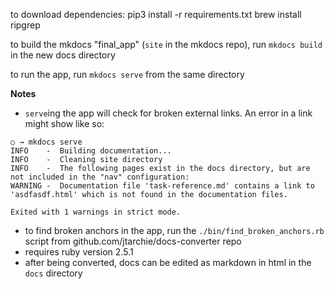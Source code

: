 to download dependencies:
pip3 install -r requirements.txt
brew install ripgrep 

to build the mkdocs "final_app" (`site` in the mkdocs repo), run `mkdocs build` in the new docs directory

to run the app, run `mkdocs serve` from the same directory

**Notes**
* `serve`ing the app will check for broken external links. An error in a link might show like so:

```
○ → mkdocs serve
INFO    -  Building documentation...
INFO    -  Cleaning site directory
INFO    -  The following pages exist in the docs directory, but are not included in the "nav" configuration:
WARNING -  Documentation file 'task-reference.md' contains a link to 'asdfasdf.html' which is not found in the documentation files.

Exited with 1 warnings in strict mode.
```

* to find broken anchors in the app, run the `./bin/find_broken_anchors.rb` script from github.com/jtarchie/docs-converter repo
* requires ruby version 2.5.1
* after being converted, docs can be edited as markdown in html in the `docs` directory
